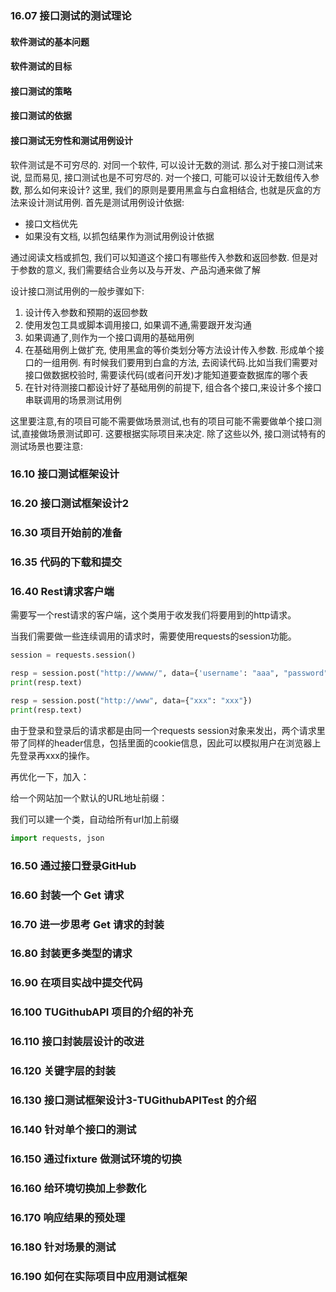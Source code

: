 ### 16.07 接口测试的测试理论

#### 软件测试的基本问题

#### 软件测试的目标

#### 接口测试的策略

#### 接口测试的依据

#### 接口测试无穷性和测试用例设计

软件测试是不可穷尽的. 对同一个软件, 可以设计无数的测试. 那么对于接口测试来说, 显而易见, 接口测试也是不可穷尽的. 对一个接口, 可能可以设计无数组传入参数, 那么如何来设计? 这里, 我们的原则是要用黑盒与白盒相结合, 也就是灰盒的方法来设计测试用例. 首先是测试用例设计依据:

* 接口文档优先
* 如果没有文档, 以抓包结果作为测试用例设计依据

通过阅读文档或抓包, 我们可以知道这个接口有哪些传入参数和返回参数. 但是对于参数的意义, 我们需要结合业务以及与开发、产品沟通来做了解

设计接口测试用例的一般步骤如下:

1. 设计传入参数和预期的返回参数
2. 使用发包工具或脚本调用接口, 如果调不通,需要跟开发沟通
3. 如果调通了,则作为一个接口调用的基础用例
4. 在基础用例上做扩充, 使用黑盒的等价类划分等方法设计传入参数. 形成单个接口的一组用例. 有时候我们要用到白盒的方法, 去阅读代码.比如当我们需要对接口做数据校验时, 需要读代码(或者问开发)才能知道要查数据库的哪个表
5. 在针对待测接口都设计好了基础用例的前提下, 组合各个接口,来设计多个接口串联调用的场景测试用例

这里要注意,有的项目可能不需要做场景测试,也有的项目可能不需要做单个接口测试,直接做场景测试即可. 这要根据实际项目来决定. 除了这些以外, 接口测试特有的测试场景也要注意:





### 16.10 接口测试框架设计

### 16.20 接口测试框架设计2

### 16.30 项目开始前的准备

### 16.35 代码的下载和提交

### 16.40 Rest请求客户端

需要写一个rest请求的客户端，这个类用于收发我们将要用到的http请求。

当我们需要做一些连续调用的请求时，需要使用requests的session功能。

```python
session = requests.session()

resp = session.post("http://wwww/", data={'username': "aaa", "password": "1111"})
print(resp.text)

resp = session.post("http://www", data={"xxx": "xxx"})
print(resp.text)
```

由于登录和登录后的请求都是由同一个requests session对象来发出，两个请求里带了同样的header信息，包括里面的cookie信息，因此可以模拟用户在浏览器上先登录再xxx的操作。

再优化一下，加入：

给一个网站加一个默认的URL地址前缀：

我们可以建一个类，自动给所有url加上前缀

```python
import requests, json

```



### 16.50 通过接口登录GitHub

### 16.60 封装一个 Get 请求

### 16.70 进一步思考 Get 请求的封装

### 16.80 封装更多类型的请求

### 16.90 在项目实战中提交代码

### 16.100 TUGithubAPI 项目的介绍的补充

### 16.110 接口封装层设计的改进

### 16.120 关键字层的封装

### 16.130 接口测试框架设计3-TUGithubAPITest 的介绍

### 16.140 针对单个接口的测试

### 16.150 通过fixture 做测试环境的切换

### 16.160 给环境切换加上参数化

### 16.170 响应结果的预处理

### 16.180 针对场景的测试

### 16.190 如何在实际项目中应用测试框架
